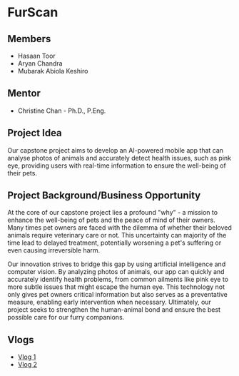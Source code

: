 # FurScan

## Members
* Hasaan Toor
* Aryan Chandra
* Mubarak Abiola Keshiro

## Mentor
* Christine Chan - Ph.D., P.Eng.

## Project Idea
Our capstone project aims to develop an AI-powered mobile app that can analyse photos of animals and accurately detect health issues, such as pink eye, providing users with real-time information to ensure the well-being of their pets.

## Project Background/Business Opportunity
At the core of our capstone project lies a profound "why" - a mission to enhance the well-being of pets and the peace of mind of their owners. Many times pet owners are faced with the dilemma of whether their beloved animals require veterinary care or not. This uncertainty can majority of the time lead to delayed treatment, potentially worsening a pet's suffering or even causing irreversible harm. 

Our innovation strives to bridge this gap by using artificial intelligence and computer vision. By analyzing photos of animals, our app can quickly and accurately identify health problems, from common ailments like pink eye to more subtle issues that might escape the human eye. This technology not only gives pet owners critical information but also serves as a preventative measure, enabling early intervention when necessary. Ultimately, our project seeks to strengthen the human-animal bond and ensure the best possible care for our furry companions.

## Vlogs
* [Vlog 1](https://www.youtube.com/watch?v=oTGdbxi8asQ)
* [Vlog 2](https://www.youtube.com/watch?v=A2CbUuWAKgw)
